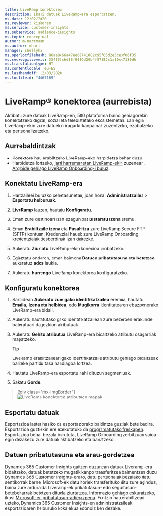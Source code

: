 ```yaml
---
title: LiveRamp konektorea
description: Ikasi datuak LiveRamp-era esportatzen.
ms.date: 12/02/2020
ms.reviewer: kishorem
ms.service: customer-insights
ms.subservice: audience-insights
ms.topic: conceptual
author: m-hartmann
ms.author: mhart
manager: shellyha
ms.openlocfilehash: 86aa8c66a47ee61741082c95f05d2e5ce3f06f35
ms.sourcegitcommit: 334633cbd58f5659d20b4f87252c1a10cc7130db
ms.translationtype: HT
ms.contentlocale: eu-ES
ms.lasthandoff: 12/03/2020
ms.locfileid: "4667169"
---
```

# <a name="liverampreg-connector-preview"></a>LiveRamp&reg; konektorea (aurrebista)

Aktibatu zure datuak LiveRamp-en, 500 plataforma baino gehiagorekin konektatzeko digital, sozial eta telebistetako ekosistemetan. Lan egin LiveRamp-ekin zure datuekin iragarki-kanpainak zuzentzeko, ezabatzeko eta pertsonalizatzeko.

## <a name="prerequisites"></a>Aurrebaldintzak

- Konektore hau erabiltzeko LiveRamp-eko harpidetza behar duzu.
- Harpidetza lortzeko, [jarri harremanetan LiveRamp-ekin](https://liveramp.com/contact/) zuzenean. [Argibide gehiago LiveRamp Onboarding-i buruz](https://liveramp.com/our-platform/data-onboarding/).

## <a name="connect-to-liveramp"></a>Konektatu LiveRamp-era

1. Hartzaileei buruzko xehetasunetan, joan hona: **Administratzailea** > **Esportatu helburuak**.

1. **LiveRamp** lauzan, hautatu **Konfiguratu**.

1. Eman zure destinoari izen ezagun bat **Bistaratu izena** eremu.

1. Eman **Erabiltzaile izena** eta **Pasahitza** zure LiveRamp Secure FTP (SFTP) kontuan.
Kredentzial hauek zure LiveRamp Onboarding kredentzialak desberdinak izan daitezke.

1. Aukeratu **Ziurtatu** LiveRamp-ekin konexioa probatzeko.

1. Egiaztatu ondoren, eman baimena **Datuen pribatutasuna eta betetzea** aukeratuz **ados** laukia.

1. Aukeratu **hurrengo** LiveRamp konektorea konfiguratzeko.

## <a name="configure-the-connector"></a>Konfiguratu konektorea

1. Sarbidean **Aukeratu zure gako identifikatzailea** eremua, hautatu **Emaila**, **Izena eta helbidea**, edo **Mugikorra** identitatearen ebazpenerako LiveRamp-era bidali.

1. Aukeratu hautatutako gako identifikatzaileari zure bezeroen erakunde bateratuari dagozkion atributuak.

1. Aukeratu **Gehitu atributua** LiveRamp-era bidaltzeko atributu osagarriak mapatzeko.

   > [!TIP]
   > LiveRamp erabiltzaileari gako identifikatzaile atributu gehiago bidaltzeak baliteke partidu tasa handiagoa lortzea.

1. Hautatu LiveRamp-era esportatu nahi dituzun segmentuak.

1. Sakatu **Gorde**.

> [!div class="mx-imgBorder"]
> ![LiveRamp konektorea atributuen mapak](media/export-liveramp-segments.png "LiveRamp konektorea atributuen mapak")

## <a name="export-the-data"></a>Esportatu datuak

Esportazioa laster hasiko da esportaziorako baldintza guztiak bete badira. Esportazioa guztiekin ere exekutatuko da [programatutako freskapen](system.md#schedule-tab).
Esportazioa behar bezala burututa, LiveRamp Onboarding zerbitzuan saioa egin dezakezu zure datuak aktibatzeko eta banatzeko.

## <a name="data-privacy-and-compliance"></a>Datuen pribatutasuna eta arau-gordetzea

Dynamics 365 Customer Insights gaitzen duzunean datuak Liveramp-era bidaltzeko, datuak betetzeko mugatik kanpo transferitzea baimentzen duzu Dynamics 365 Customer Insights-erako, datu pertsonalak bezalako datu sentikorrak barne. Microsoft-ek datu horiek transferituko ditu zure aginduz, baina zure ardura da Liveramp-ek pribatutasun- edo segurtasun-betebeharrak betetzen dituela ziurtatzea. Informazio gehiago eskuratzeko, ikusi [Microsoft-en pribatutasun-adierazpena](https://go.microsoft.com/fwlink/?linkid=396732).
Funtzio hau erabiltzeari uzteko, Dynamics 365 Customer Insights-en administratzaileak esportazioaren helburuko kokalekua edonoiz ken dezake.